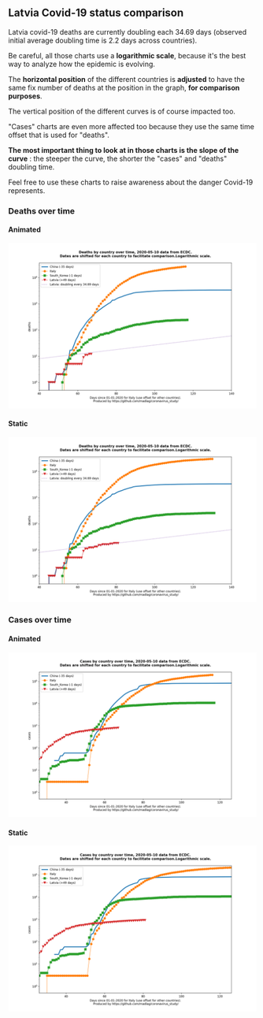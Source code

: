 ## Latvia Covid-19 status comparison 

Latvia covid-19 deaths are currently doubling each 34.69 days (observed initial average doubling time is 2.2 days across countries).



Be careful, all those charts use a **logarithmic scale**, because it's the best way to analyze how the epidemic is evolving.
 
The **horizontal position** of the different countries is **adjusted** to have the same fix number of deaths at the position in the graph, **for comparison purposes**.

The vertical position of the different curves is of course impacted too.

"Cases" charts are even more affected too because they use the same time offset that is used for "deaths".

**The most important thing to look at in those charts is the slope of the curve** : the steeper the curve, the shorter the "cases" and "deaths" doubling time.

Feel free to use these charts to raise awareness about the danger Covid-19 represents. 


 
### Deaths over time
 
#### Animated
![Latvia covid-19 deaths animated chart](https://raw.githubusercontent.com/madlag/coronavirus_study/master/notebooks/graphs/2020-05-10/countries/Latvia/2020-05-10_Latvia_deaths.gif "Latvia covid-19 deaths animated chart")   
 
#### Static
![Latvia covid-19 deaths static chart](https://raw.githubusercontent.com/madlag/coronavirus_study/master/notebooks/graphs/2020-05-10/countries/Latvia/2020-05-10_Latvia_deaths.png "Latvia covid-19 deaths static chart")   

 
### Cases over time
 
#### Animated
![Latvia covid-19 cases animated chart](https://raw.githubusercontent.com/madlag/coronavirus_study/master/notebooks/graphs/2020-05-10/countries/Latvia/2020-05-10_Latvia_cases.gif "Latvia covid-19 cases animated chart")   
 
#### Static
![Latvia covid-19 cases static chart](https://raw.githubusercontent.com/madlag/coronavirus_study/master/notebooks/graphs/2020-05-10/countries/Latvia/2020-05-10_Latvia_cases.png "Latvia covid-19 cases static chart")   

